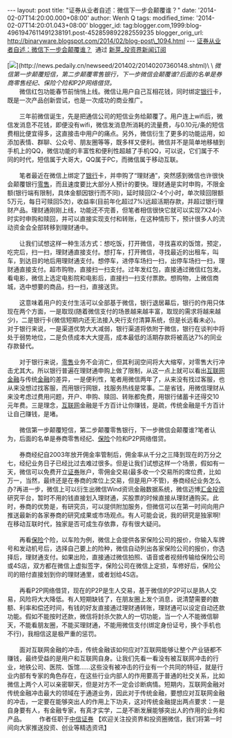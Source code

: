 --- layout: post title: "证券从业者自述：微信下一步会颠覆谁？" date:
'2014-02-07T14:20:00.000+08:00' author: Wenh Q tags: modified\_time:
'2014-02-07T14:20:01.043+08:00' blogger\_id:
tag:blogger.com,1999:blog-4961947611491238191.post-452859892282559235
blogger\_orig\_url:
http://binaryware.blogspot.com/2014/02/blog-post\_1094.html ---
[证券从业者自述：微信下一步会颠覆谁？](http://news.pedaily.cn/newseed/201402/20140207360148.shtml)  通过
[新芽\_投资界新闻订阅](http://www.pedaily.cn/)\
\
[![](https://images-blogger-opensocial.googleusercontent.com/gadgets/proxy?url=http%3A%2F%2Fpic.pedaily.cn%2F201402%2F20140207%4033263.jpg&container=blogger&gadget=a&rewriteMime=image%2F*)](http://news.pedaily.cn/newseed/201402/20140207360148.shtml)\
\
*微信第一步颠覆短信，第二步颠覆零售银行，下一步微信会颠覆谁?后面的名单是券商零售经纪、保险个险和P2P网络借贷。*
\
　　微信红包功能春节前悄悄上线。微信让用户自己互相花钱，同时绑定[银行](http://news.pedaily.cn/industry/%E9%93%B6%E8%A1%8C/)卡，既是一次产品创新尝试，也是一次成功的商业推广。\
\
　　三年前微信诞生，先是把通信公司的短信业务给颠覆了。用户连上wifi后，微信发消息不花钱，即便没有wifi，微信发消息所消耗的流量费，与0.10元/条的短信费相比便宜得多，这直接击中用户的痛点。另外，微信衍生了更多的功能运用，如添加表情、群聊、公众号、朋友圈等等，既多样又便利。微信并不是简单地移植到手机上的QQ，微信功能的丰富性和便利性超越了手机QQ，可以说，它们属于不同的时代，短信属于大哥大，QQ属于PC，而微信属于移动互联。\
\
　　笔者最近在微信上绑定了[银行](http://news.pedaily.cn/industry/%E9%93%B6%E8%A1%8C/)卡，并申购了“理财通”，突然感到微信也许很快会颠覆银行[零售](http://news.pedaily.cn/industry/%E9%9B%B6%E5%94%AE/)，而且速度要比大部分人预计的要快。理财通是实时申购，不限金额(银行端有限制，具体金额因银行而不同)，延时赎回(2-4个小时，单次赎回限额5万元，每日可赎回5次)，收益率(目前年化超过7%)远超活期存款，并超过银行理财产品。理财通刚刚上线，功能还不完善，但笔者相信很快它就可以实现7X24小时实时申购和赎回，并可以直接实现支付和转账，在这种情形下，预计很多人的流动资金会全部转移到理财通中。\
\
　　让我们试想这样一种生活方式：想吃饭，打开微信，寻找喜欢的饭馆，预定，吃完后，扫一扫，理财通直接支付。想打车，打开微信，寻找最近的出租车，叫车，到达目的地后用理财通支付。想停车，进停车场扫一扫，出停车场扫一扫，理财通直接支付。超市购物，直接扫一扫支付。过年发红包，直接通过微信红包发。看电影，微信上选定电影院和电影后，直接扫一扫支付票款。想购物，上微信商城，选中想要的商品，扫一扫，直接送货。\
\
　　这意味着用户的支付生活可以全部基于微信，银行退居幕后，银行的作用只体现在两个方面，一是取现(随着微信支付的场景越来越丰富，取现的需求将越来越少)，二是银行卡(微信短期内还无法接入央行支付清算系统，但是长远看未必)。对于银行来说，一是渠道优势大大减弱，银行渠道将依附于微信，银行在谈判中将处于弱势地位，二是负债成本大大提高，成本最低的活期存款将被高达7%的同业存款替代。\
\
　　对于银行来说，[零售](http://news.pedaily.cn/industry/%E9%9B%B6%E5%94%AE/)业务不会消亡，但其利润空间将大大缩窄，对零售大行冲击尤其大。所以银行普遍在理财通申购上做了限制，从这一点上就可以看出[互联网](http://news.pedaily.cn/industry/%E4%BA%92%E8%81%94%E7%BD%91/)[金融](http://news.pedaily.cn/industry/%E9%87%91%E8%9E%8D/)与传统[金融](http://news.pedaily.cn/industry/%E9%87%91%E8%9E%8D/)的差异，一是便利性，笔者用微信两年了，从来没有找过客服，也从来没想过找客服，而用银行网银，找服务热线是常事。二是省钱，用微信理财从来没考虑过费用问题，开户、申购、赎回、转账都免费，用银行储蓄卡还得交10元年费。三是理念，[互联网](http://news.pedaily.cn/industry/%E4%BA%92%E8%81%94%E7%BD%91/)金融是千方百计让你赚钱，是疏，传统金融是千方百计让自己赚钱，是堵。\
\
　　微信第一步颠覆短信，第二步颠覆零售银行，下一步微信会颠覆谁?笔者认为，后面的名单是券商零售经纪、[保险](http://news.pedaily.cn/industry/%E4%BF%9D%E9%99%A9/)个险和P2P网络借贷。\
\
　　券商经纪自2003年放开佣金率管制后，佣金率从千分之三降到现在的万分之七，经纪业务日子已经比过去难过很多。但是让我们试想这样一个场景，假如有一天，微信可以免费开立[证券](http://news.pedaily.cn/industry/%E8%AF%81%E5%88%B8/)账户，零佣金交易(最多收一个交易所的席位费，比如万一，当然，最终还是在券商的席位上交易，但是用户不管)，券商经纪业务怎么办?再进一步，微信上可以衍生出微信Wind资讯金融数据系统，微信迈博[汇金投资](http://zdb.pedaily.cn/company/%E6%B1%87%E9%87%91%E6%8A%95%E8%B5%84/)研究平台，暂时不用的钱直接划入理财通，买股票的时候直接从理财通购买。此时，券商的优势是，有研究员，可以提供附加服务，但微信可以在第一时间向用户推送最新的各家券商的研究成果或市场观点。有人可能会说，我的研究是独家啊!在移动互联时代，独家是否可成生存依靠，存有很大疑问。\
\
　　再看[保险](http://news.pedaily.cn/industry/%E4%BF%9D%E9%99%A9/)个险，以车险为例，微信上会提供各家保险公司的报价，你输入车牌号和发动机号后，选择自己要上的险种，微信自动列出各家保险公司的报价，你选择后，理财通支付。如果出险，直接通过微信拍照、语音或者视频传输给保险公司或4S店，双方都在微信上虚拟签字，保险公司在微信上定损，车修好后，保险公司的赔付直接划到你的理财通里，或者划给4S店。\
\
　　再看P2P网络借贷，现在的P2P是生人交易，基于微信的P2P可以是熟人交易，风险将大大降低。有人短期缺钱了，在朋友圈上发个消息，说清楚需要的数额、利率和偿还时间，有钱的好友直接通过理财通转账，理财通可以设定自动还款功能。假如不能按时还款，微信将封杀欠款人的一切功能，当一个人不能微信聊天，不能看朋友圈，不能买理财通，不能用微信支付(绑定身份证号，换个手机也不行)，我相信这是极严重的惩罚。\
\
　　面对互联网金融的冲击，传统金融该如何应对?互联网能够让整个产业链都不赚钱，最终受益的是用户和互联网自身。让我们先看一看没有被互联网冲击的行业，地铁公司、医院、饭馆……这些没有被冲击的行业有一个共同的特征，就是行业内部有专家的角色存在，在这些行业内部人的作用要高于普通的社交关系，比如微信上两个人可以亲密聊天，但是对方不一定会诊断病情。短期内，互联网金融对传统金融冲击最大的领域在于通道业务，因此对于传统金融，要想应对互联网金融的冲击，一定要在能够突出人的作用上下功夫，这对传统金融提出两点要求：一是自身要有人，有金融专家，有真才实学，二是不断发展能够突出人的作用的业务和产品。
　　作者任职于[中信证券](http://zdb.pedaily.cn/enterprise/%E4%B8%AD%E4%BF%A1%E8%AF%81%E5%88%B8/)
【欢迎关注投资界和投资圈微信，我们将第一时间向大家推送投资、创业等精选资讯】

